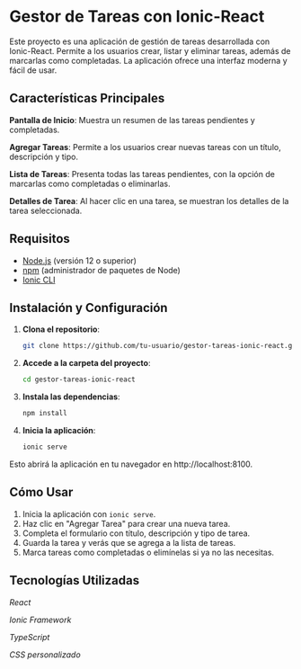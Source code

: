 # Gestor de Tareas con Ionic-React

Este proyecto es una aplicación de gestión de tareas desarrollada con Ionic-React. Permite a los usuarios crear, listar y eliminar tareas, además de marcarlas como completadas. La aplicación ofrece una interfaz moderna y fácil de usar.

## Características Principales

**Pantalla de Inicio**: Muestra un resumen de las tareas pendientes y completadas.

**Agregar Tareas**: Permite a los usuarios crear nuevas tareas con un título, descripción y tipo.

**Lista de Tareas**: Presenta todas las tareas pendientes, con la opción de marcarlas como completadas o eliminarlas.

**Detalles de Tarea**: Al hacer clic en una tarea, se muestran los detalles de la tarea seleccionada.

## Requisitos

- [Node.js](https://nodejs.org/) (versión 12 o superior)
- [npm](https://www.npmjs.com/) (administrador de paquetes de Node)
- [Ionic CLI](https://ionicframework.com/docs/cli)

## Instalación y Configuración
1. **Clona el repositorio**:
   ```bash
   git clone https://github.com/tu-usuario/gestor-tareas-ionic-react.git
   ```

2. **Accede a la carpeta del proyecto**:
   ```bash
   cd gestor-tareas-ionic-react
   ```

3. **Instala las dependencias**:
   ```bash
   npm install
   ```

4. **Inicia la aplicación**:
   ```bash
   ionic serve
   ```

Esto abrirá la aplicación en tu navegador en http://localhost:8100.

## Cómo Usar
1. Inicia la aplicación con `ionic serve`.
2. Haz clic en "Agregar Tarea" para crear una nueva tarea.
3. Completa el formulario con título, descripción y tipo de tarea.
4. Guarda la tarea y verás que se agrega a la lista de tareas.
5. Marca tareas como completadas o elimínelas si ya no las necesitas.

## Tecnologías Utilizadas

*React*

*Ionic Framework*

*TypeScript*

*CSS personalizado*
